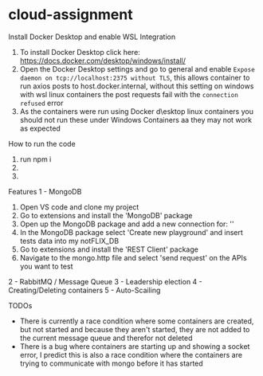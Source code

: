 # cloud-assignment

Install Docker Desktop and enable WSL Integration
1. To install Docker Desktop click here: https://docs.docker.com/desktop/windows/install/
2. Open the Docker Desktop settings and go to general and enable `Expose daemon on tcp://localhost:2375 without TLS`, this allows container to run axios posts to host.docker.internal, without this setting on windows with wsl linux containers the post requests fail with the `connection refused` error
3. As the containers were run using Docker d\esktop linux containers you should not run these under Windows Containers aa they may not work as expected

How to run the code
1. run npm i
2.
3.

Features
1 - MongoDB
1. Open VS code and clone my project
2. Go to extensions and install the 'MongoDB' package
3. Open up the MongoDB package and add a new connection for: ''
4. In the MongoDB package select 'Create new playground' and insert tests data into my notFLIX_DB
5. Go to extensions and install the 'REST Client' package
6. Navigate to the mongo.http file and select 'send request' on the APIs you want to test

2 - RabbitMQ / Message Queue
3 - Leadership election
4 - Creating/Deleting containers
5 - Auto-Scailing

TODOs
- There is currently a race condition where some containers are created, but not started and because they aren't started, they are not added to the current message queue and therefor not deleted
- There is a bug where containers are starting up and showing a socket error, I predict this is also a race condition where the containers are trying to communicate with mongo before it has started